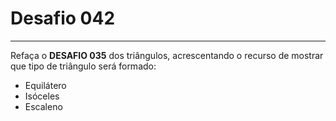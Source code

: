 # Desafio **042**
---
Refaça o **DESAFIO 035** dos triângulos, acrescentando o recurso de mostrar que tipo de triângulo será formado:
* Equilátero
* Isóceles
* Escaleno
